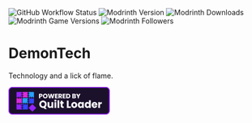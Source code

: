 ![GitHub Workflow Status](https://img.shields.io/github/actions/workflow/status/JustPyrrha/DemonTech/build_push.yml?style=flat-square)<!-- modrinth_exclude.start -->
![Modrinth Version](https://img.shields.io/modrinth/v/5SG0ulkb?style=flat-square)
![Modrinth Downloads](https://img.shields.io/modrinth/dt/5SG0ulkb?style=flat-square)
![Modrinth Game Versions](https://img.shields.io/modrinth/game-versions/5SG0ulkb?style=flat-square)
![Modrinth Followers](https://img.shields.io/modrinth/followers/5SG0ulkb?style=flat-square)
<!-- modrinth_exclude.end -->

# DemonTech
Technology and a lick of flame.

<img alt="Powered by Quilt Banner" src="https://raw.githubusercontent.com/JustPyrrha/DemonTech/main/docs/quilt_powered_dark.png" title="Quilt Banner" width="200"/>